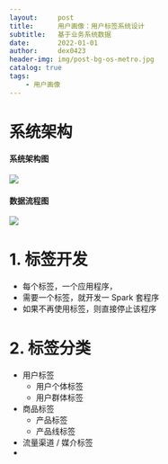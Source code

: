 ```yaml
---
layout:     post
title:      用户画像：用户标签系统设计
subtitle:   基于业务系统数据
date:       2022-01-01
author:     dex0423
header-img: img/post-bg-os-metro.jpg
catalog: true
tags:
    - 用户画像
---
```


# 系统架构

#### 系统架构图

![]({{site.baseurl}}/img-post/用户画像-6.png)


#### 数据流程图

![]({{site.baseurl}}/img-post/用户画像-5.png)




# 1. 标签开发

- 每个标签，一个应用程序，
- 需要一个标签，就开发一 Spark 套程序
- 如果不再使用标签，则直接停止该程序



# 2. 标签分类

- 用户标签
    - 用户个体标签
    - 用户群体标签
- 商品标签
    - 产品标签
    - 产品线标签
- 流量渠道 / 媒介标签
- 

